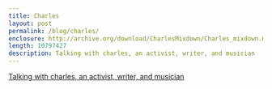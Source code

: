 ```yaml
---
title: Charles
layout: post
permalink: /blog/charles/
enclosure: http://archive.org/download/CharlesMixdown/Charles_mixdown.mp3
length: 10797427
description: Talking with charles, an activist, writer, and musician
---
```


<a href="http://archive.org/download/CharlesMixdown/Charles_mixdown.mp3">Talking with charles, an activist, writer, and musician</a>